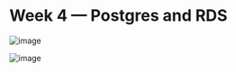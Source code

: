 # Week 4 — Postgres and RDS


![image](https://user-images.githubusercontent.com/124447960/225634909-192d256e-76ba-4991-96c3-9b245c131bd3.png)

![image](https://user-images.githubusercontent.com/124447960/225644339-62da05c3-a0dd-45be-b745-d73a34eb542d.png)
